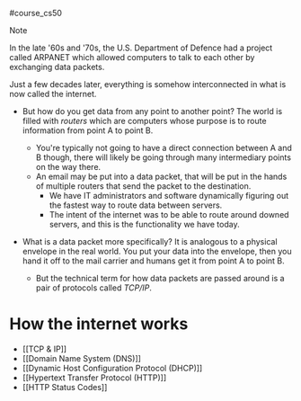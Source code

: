 #course_cs50

> [!note]
> In the late '60s and '70s, the U.S. Department of Defence had a project called ARPANET which allowed computers to talk to each other by exchanging data packets.
> 
> Just a few decades later, everything is somehow interconnected in what is now called the internet.

- But how do you get data from any point to another point? The world is filled with *routers* which are computers whose purpose is to route information from point A to point B. 
    - You're typically not going to have a direct connection between A and B though, there will likely be going through many intermediary points on the way there.
    - An email may be put into a data packet, that will be put in the hands of multiple routers that send the packet to the destination.
        - We have IT administrators and software dynamically figuring out the fastest way to route data between servers.
        - The intent of the internet was to be able to route around downed servers, and this is the functionality we have today.

- What is a data packet more specifically? It is analogous to a physical envelope in the real world. You put your data into the envelope, then you hand it off to the mail carrier and humans get it from point A to point B.
    - But the technical term for how data packets are passed around is a pair of protocols called *TCP/IP*.

# How the internet works

- [[TCP & IP]]
- [[Domain Name System (DNS)]]
- [[Dynamic Host Configuration Protocol (DHCP)]]
- [[Hypertext Transfer Protocol (HTTP)]]
- [[HTTP Status Codes]]

